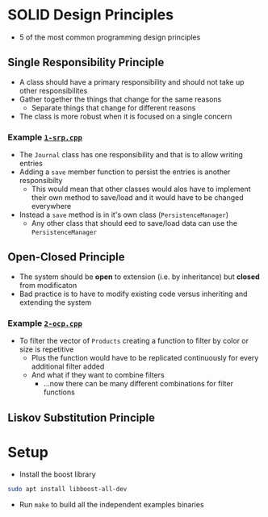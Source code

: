 # SOLID Design Principles
- 5 of the most common programming design principles

## **S**ingle Responsibility Principle
- A class should have a primary responsibility and should not take up other responsibilites
- Gather together the things that change for the same reasons
  - Separate things that change for different reasons
- The class is more robust when it is focused on a single concern

### Example [`1-srp.cpp`](1-srp.cpp)
- The `Journal` class has one responsibility and that is to allow writing entries
- Adding a `save` member function to persist the entries is another responsibilty
    - This would mean that other classes would alos have to implement their own method to save/load and it would have to be changed everywhere
- Instead a `save` method is in it's own class (`PersistenceManager`)
    - Any other class that should eed to save/load data can use the `PersistenceManager`

## **O**pen-Closed Principle
- The system should be **open** to extension (i.e. by inheritance) but **closed** from modificaton
- Bad practice is to have to modify existing code versus inheriting and extending the system

### Example [`2-ocp.cpp`](2-ocp.cpp)
- To filter the vector of `Products` creating a function to filter by color or size is repetitive
  - Plus the function would have to be replicated continuously for every additional filter added
  - And what if they want to combine filters
    - ...now there can be many different combinations for filter functions



## **L**iskov Substitution Principle

# Setup
- Install the boost library
```bash
sudo apt install libboost-all-dev
```

- Run `make` to build all the independent examples binaries
